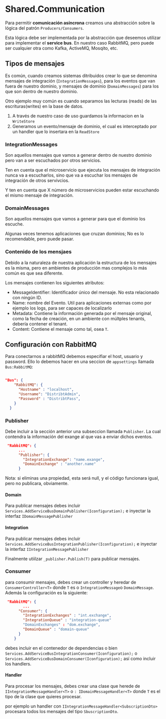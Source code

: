 # Shared.Communication

Para permitir **comunicación asíncrona** creamos una abstracción sobre la lógica del patrón `Producers/Consumers`.

Esta lógica debe ser implementada por la abstracción que deseemos utilizar para implementar el **service bus**. En nuestro caso RabbitMQ, pero puede ser cualquier otra como Kafka, ActiveMQ, Mosqito, etc.

## Tipos de mensajes
Es común, cuando creamos sistemas ditribuidos crear lo que se denomina mensajes de integración (`IntegrationMessages`), para los eventos que van fuera de nuestro dominio, y mensajes de dominio (`DomainMessages`) para los que son dentro de nuestro dominio.

Otro ejemplo muy común es cuando separamos las lecturas (reads) de las escrituras(writes) en la base de datos.
1. A través de nuestro caso de uso guardamos la informacion en la `WriteStore`
2. Generamos un evento/mensaje de dominio, el cual es interceptado por un handler que lo insertara en la `ReadStore`

### IntegrationMessages
Son aquellos mensajes que vamos a generar dentro de nuestro dominio pero van a ser escuchados por otros servicios.

Ten en cuenta que el microservicio que ejecuta los mensajes de integración nunca va a escucharlos, sino que va a escuchar los mensajes de integración de otros servivcios.

Y ten en cuenta que X número de microservicios pueden estar escuchando el mismo mensaje de integración.




### DomainMessages
Son aquellos mensajes que vamos a generar para que el dominio los escuche. 

Algunas veces tenemos aplicaciones que cruzan dominios; No es lo recomendable, pero puede pasar.


### Contenido de los mensjaes
Debido a la naturaleza de nuestra aplicación la estructura de los mensajes es la misma, pero en ambientes de producción mas complejos lo más común es que sea diferente.

Los mensajes contienen los siguientes atributos:
- MessageIdentifier: Identificador único del mensaje. No esta relacionado con ningún ID.
- Name: nombre del Evento. Util para aplicaciones externas como por ejemplo los logs, para ser capaces de localizarlo
- Metadata: Contiene la información generada por el mensaje original, como la fecha de creación, en un ambiente con múltples tenants, debería contener el tenant.
- Content: Contiene el mensaje como tal, osea `T`.

## Configuración con RabbitMQ
Para conectarnos a rabbitMQ debemos especifiar el host, usuario y password. 
Ello lo debemos hacer en una seccion de `appsettings` llamada `Bus:RabbitMQ`:

````json

"Bus": {
    "RabbitMQ": {
      "Hostname" : "localhost",
      "Username": "DistribtAdmin",
      "Password" : "DistribtPass",
    }
  }
````

### Publisher
Debe incluir a la sección anterior una subseccion llamada `Publisher`. La cual contendra la información del exange al que vas a enviar dichos eventos.

````json
 "RabbitMQ": {
      ...
      "Publisher": {
        "IntegrationExchange": "name.exange",
        "DomainExchange" : "another.name"
      }
````

Nota: si eliminas una propiedad, esta será null, y el código funcionara igual, pero no publicara, obviamente.


#### Domain
Para publicar mensajes debes incluir `Services.AddServiceBusDomainPublisher(Iconfiguration);` e inyectar la interfaz `IDomainMessagePublisher`
#### Integration
Para publicar mensajes debes incluir `Services.AddServiceBusIntegrationPublisher(Iconfiguration);` e inyectar la interfaz `IIntegrationMessagePublisher`


Finalmente utiilzar `_publisher.Publish(T)` para publicar mensajes.

### Consumer
para consumir mensajes, debes crear un controller y heredar de  `ConsumerController<T>` donde `T` es o `IntegrationMessage`o `DomainMessage`.
Además la configuración es la siguiente:
````json
 "RabbitMQ": {
        ...
      "Consumer": {
        "IntegrationExchanges" : "int.exchange",
        "IntegrationQueue" : "integration-queue"
        "DomainExchanges" : "dom.exchange",
        "DomainQueue" : "domain-queue"
      }
    }

````

debes incluir en el contenedor de dependencias o bien `Services.AddServiceBusIntegrationConsumer(Iconfiguration);` o `Services.AddServiceBusDomainConsumer(Iconfiguration);` así como incluir los handlers.

#### Handler
Para procesar los mensajes, debes crear una clase que herede de `IIntegrationMessageHandler<T>` o `: IDomainMessageHandler<T>` donde `T` es el tipo de la clase que quieres procesar.

por ejemplo un handler con `IIntegrationMessageHandler<SubscriptionDto>` procesara todos los mensajes del tipo `SbuscriptionDto`.
